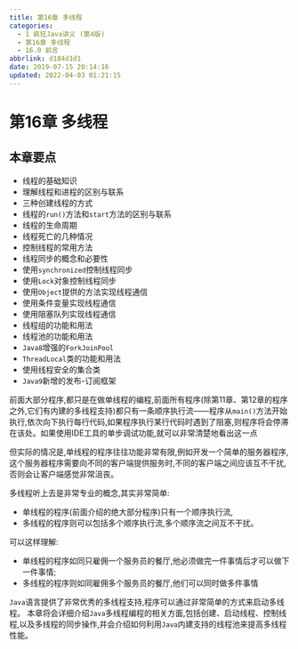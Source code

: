 ```yaml
---
title: 第16章 多线程
categories: 
  - 1 疯狂Java讲义 (第4版)
  - 第16章 多线程
  - 16.0 前言
abbrlink: d184d1d1
date: 2019-07-15 20:14:16
updated: 2022-04-03 01:21:15
---
```

# 第16章 多线程 #
## 本章要点 ##
- 线程的基础知识
- 理解线程和进程的区别与联系
- 三种创建线程的方式
- 线程的`run()`方法和`start`方法的区别与联系
- 线程的生命周期
- 线程死亡的几种情况
- 控制线程的常用方法
- 线程同步的概念和必要性
- 使用`synchronized`控制线程同步
- 使用`Lock`对象控制线程同步
- 使用`Object`提供的方法实现线程通信
- 使用条件变量实现线程通信
- 使用阻塞队列实现线程通信
- 线程组的功能和用法
- 线程池的功能和用法
- `Java8`增强的`ForkJoinPool`
- `ThreadLocal`类的功能和用法
- 使用线程安全的集合类
- `Java9`新增的发布-订阅框架

前面大部分程序,都只是在做单线程的编程,前面所有程序(除第11章、第12章的程序之外,它们有内建的多线程支持)都只有一条顺序执行流——程序从`main()`方法开始执行,依次向下执行每行代码,如果程序执行某行代码时遇到了阻塞,则程序将会停滞在该处。如果使用IDE工具的单步调试功能,就可以非常清楚地看出这一点

但实际的情况是,单线程的程序往往功能非常有限,例如开发一个简单的服务器程序,这个服务器程序需要向不同的客户端提供服务时,不同的客户端之间应该互不干扰,否则会让客户端感觉非常沮丧。

多线程听上去是非常专业的概念,其实非常简单:
- 单线程的程序(前面介绍的绝大部分程序)只有一个顺序执行流,
- 多线程的程序则可以包括多个顺序执行流,多个顺序流之间互不干扰。

可以这样理解:
- 单线程的程序如同只雇佣一个服务员的餐厅,他必须做完一件事情后才可以做下一件事情;
- 多线程的程序则如同雇佣多个服务员的餐厅,他们可以同时做多件事情

`Java`语言提供了非常优秀的多线程支持,程序可以通过非常简单的方式来启动多线程。
本章将会详细介绍`Java`多线程编程的相关方面,包括创建、启动线程、控制线程,以及多线程的同步操作,并会介绍如何利用`Java`内建支持的线程池来提高多线程性能。

